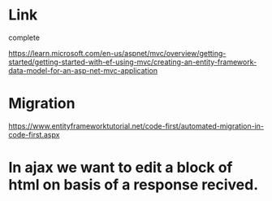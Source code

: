 # Link

complete

https://learn.microsoft.com/en-us/aspnet/mvc/overview/getting-started/getting-started-with-ef-using-mvc/creating-an-entity-framework-data-model-for-an-asp-net-mvc-application

# Migration

https://www.entityframeworktutorial.net/code-first/automated-migration-in-code-first.aspx


# In ajax we want to edit a block of html on basis of a response recived.

